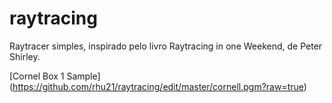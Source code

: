 # raytracing

Raytracer simples, inspirado pelo livro Raytracing in one Weekend, de Peter Shirley.

[Cornel Box 1 Sample] (https://github.com/rhu21/raytracing/edit/master/cornell.pgm?raw=true)
